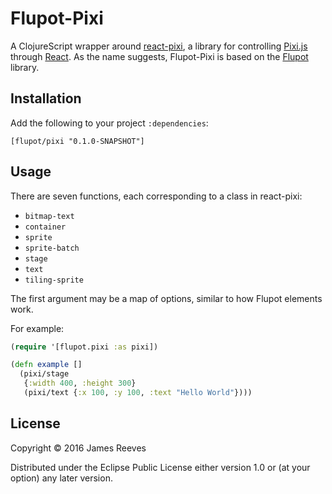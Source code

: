 # Flupot-Pixi

A ClojureScript wrapper around [react-pixi][], a library for
controlling [Pixi.js][] through [React][]. As the name suggests,
Flupot-Pixi is based on the [Flupot][] library.

[react-pixi]: https://github.com/Izzimach/react-pixi
[pixi.js]: http://www.pixijs.com/
[react]: https://facebook.github.io/react/
[flupot]: https://github.com/weavejester/flupot

## Installation

Add the following to your project `:dependencies`:

    [flupot/pixi "0.1.0-SNAPSHOT"]

## Usage

There are seven functions, each corresponding to a class in react-pixi:

- `bitmap-text`
- `container`
- `sprite`
- `sprite-batch`
- `stage`
- `text`
- `tiling-sprite`

The first argument may be a map of options, similar to how Flupot
elements work.

For example:

```clojure
(require '[flupot.pixi :as pixi])

(defn example []
  (pixi/stage
   {:width 400, :height 300}
   (pixi/text {:x 100, :y 100, :text "Hello World"})))
```

## License

Copyright © 2016 James Reeves

Distributed under the Eclipse Public License either version 1.0 or (at
your option) any later version.

